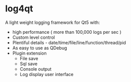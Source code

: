 # log4qt
A light weight logging framework for Qt5 with:
  - high performance ( more than 100,000 logs per sec )
  - Custom level control
  - Plentiful details - date/time/file/line/function/thread/pid
  - As easy to use as QDebug
  - Plugin extension
    - File save
    - Sql save
    - Console output
    - Log display user interface
